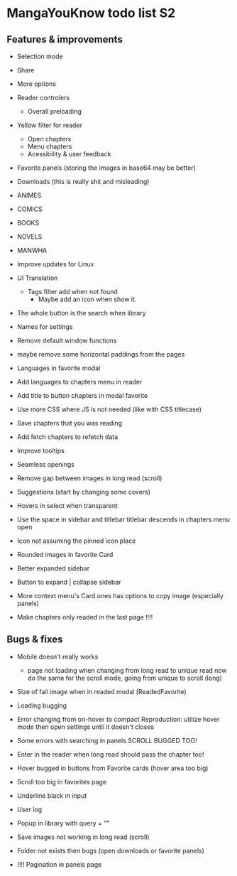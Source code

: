 # MangaYouKnow todo list S2

## Features & improvements

- Selection mode
- Share
- More options
- Reader controlers
  - Overall preloading
- Yellow filter for reader
  - Open chapters
  - Menu chapters
  - Acessibility & user feedback
- Favorite panels (storing the images in base64 may be better)
- Downloads (this is really shit and misleading)
- ANIMES
- COMICS
- BOOKS
- NOVELS
- MANWHA
- Improve updates for Linux
- UI Translation
  - Tags filter add when not found
    - Maybe add an icon when show it.
- The whole button is the search when library
- Names for settings
- Remove default window functions
- maybe remove some horizontal paddings from the pages
- Languages in favorite modal
- Add languages to chapters menu in reader
- Add title to button chapters in modal favorite
- Use more CSS where JS is not needed (like with CSS titlecase)
- Save chapters that you was reading
- Add fetch chapters to refetch data
- Improve tooltips
- Seamless openings
- Remove gap between images in long read (scroll)
- Suggestions (start by changing some covers)
- Hovers in select when transparent
- Use the space in sidebar and titlebar
  titlebar descends in chapters menu open
- Icon not assuming the pinned icon place
- Rounded images in favorite Card
- Better expanded sidebar
- Button to expand | collapse sidebar
- More context menu's
  Card ones has options to copy image (especially panels)

- Make chapters only readed in the last page !!!!

## Bugs & fixes

- Mobile doesn't really works
  - page not loading when changing from long read to unique read
    now do the same for the scroll mode, going from unique to scroll (long)
- Size of fail image when in readed modal (ReadedFavorite)
- Loading bugging
- Error changing from on-hover to compact
  Reproduction: utilize hover mode then open settings until it doesn't closes
- Some errors with searching in panels
  SCROLL BUGGED TOO!
- Enter in the reader when long read should pass the chapter too!
- Hover bugged in buttons from Favorite cards (hover area too big)
- Scroll too big in favorites page
- Underline black in input
- User log
- Popup in library with query = ""
- Save images not working in long read (scroll)
- Folder not exists then bugs (open downloads or favorite panels)

- !!!! Pagination in panels page
